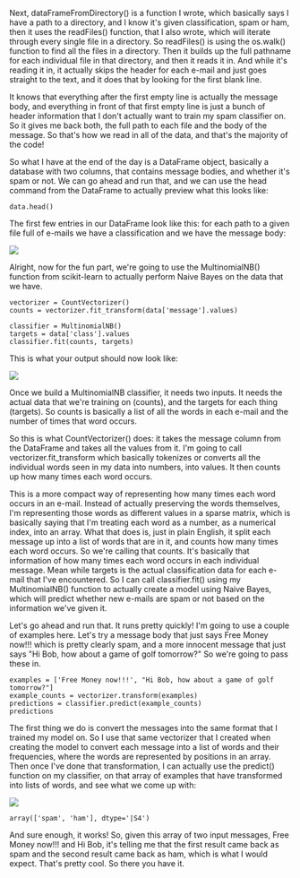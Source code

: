 
Next, dataFrameFromDirectory() is a function I wrote, which basically says I have a path to a directory, and I know it's given classification, spam or ham, then it uses the readFiles() function, that I also wrote, which will iterate through every single file in a directory. So readFiles() is using the os.walk() function to find all the files in a directory. Then it builds up the full pathname for each individual file in that directory, and then it reads it in. And while it's reading it in, it actually skips the header for each e-mail and just goes straight to the text, and it does that by looking for the first blank line.

It knows that everything after the first empty line is actually the message body, and everything in front of that first empty line is just a bunch of header information that I don't actually want to train my spam classifier on. So it gives me back both, the full path to each file and the body of the message. So that's how we read in all of the data, and that's the majority of the code!

So what I have at the end of the day is a DataFrame object, basically a database with two columns, that contains message bodies, and whether it's spam or not. We can go ahead and run that, and we can use the head command from the DataFrame to actually preview what this looks like:

```
data.head() 
```

The first few entries in our DataFrame look like this: for each path to a given file full of e-mails we have a classification and we have the message body:

![](https://github.com/fenago/katacoda-scenarios/raw/master/datascience-machine-learning/datascience-machine-learning-chapter-05-01/steps/18/1.jpg)

Alright, now for the fun part, we're going to use the MultinomialNB() function from scikit-learn to actually perform Naive Bayes on the data that we have.

```
vectorizer = CountVectorizer() 
counts = vectorizer.fit_transform(data['message'].values) 
 
classifier = MultinomialNB() 
targets = data['class'].values 
classifier.fit(counts, targets) 
```

This is what your output should now look like:

![](https://github.com/fenago/katacoda-scenarios/raw/master/datascience-machine-learning/datascience-machine-learning-chapter-05-01/steps/18/2.jpg)

Once we build a MultinomialNB classifier, it needs two inputs. It needs the actual data that we're training on (counts), and the targets for each thing (targets). So counts is basically a list of all the words in each e-mail and the number of times that word occurs.

So this is what CountVectorizer() does: it takes the message column from the DataFrame and takes all the values from it. I'm going to call vectorizer.fit_transform which basically tokenizes or converts all the individual words seen in my data into numbers, into values. It then counts up how many times each word occurs.

This is a more compact way of representing how many times each word occurs in an e-mail. Instead of actually preserving the words themselves, I'm representing those words as different values in a sparse matrix, which is basically saying that I'm treating each word as a number, as a numerical index, into an array. What that does is, just in plain English, it split each message up into a list of words that are in it, and counts how many times each word occurs. So we're calling that counts. It's basically that information of how many times each word occurs in each individual message. Mean while targets is the actual classification data for each e-mail that I've encountered. So I can call classifier.fit() using my MultinomialNB() function to actually create a model using Naive Bayes, which will predict whether new e-mails are spam or not based on the information we've given it.

Let's go ahead and run that. It runs pretty quickly! I'm going to use a couple of examples here. Let's try a message body that just says Free Money now!!! which is pretty clearly spam, and a more innocent message that just says "Hi Bob, how about a game of golf tomorrow?" So we're going to pass these in.

```
examples = ['Free Money now!!!', "Hi Bob, how about a game of golf tomorrow?"] 
example_counts = vectorizer.transform(examples) 
predictions = classifier.predict(example_counts) 
predictions 
```

The first thing we do is convert the messages into the same format that I trained my model on. So I use that same vectorizer that I created when creating the model to convert each message into a list of words and their frequencies, where the words are represented by positions in an array. Then once I've done that transformation, I can actually use the predict() function on my classifier, on that array of examples that have transformed into lists of words, and see what we come up with:

![](https://github.com/fenago/katacoda-scenarios/raw/master/datascience-machine-learning/datascience-machine-learning-chapter-05-01/steps/18/3.jpg)

```
array(['spam', 'ham'], dtype='|S4') 
```

And sure enough, it works! So, given this array of two input messages, Free Money now!!! and Hi Bob, it's telling me that the first result came back as spam and the second result came back as ham, which is what I would expect. That's pretty cool. So there you have it.

